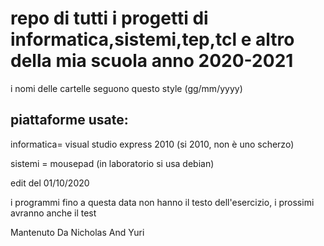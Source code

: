 # repo di tutti i progetti di informatica,sistemi,tep,tcl e altro della mia scuola anno 2020-2021

i nomi delle cartelle seguono questo style (gg/mm/yyyy)


## piattaforme usate:
informatica= visual studio express 2010 (si 2010, non è uno scherzo)


sistemi = mousepad (in laboratorio si usa debian)


edit del 01/10/2020

i programmi fino  a questa data non hanno il testo dell'esercizio, i prossimi avranno anche il test









Mantenuto Da Nicholas  And Yuri




